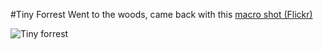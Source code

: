 #Tiny Forrest
Went to the woods, came back with this [macro shot (Flickr)](https://www.flickr.com/photos/tobiashenn/14907220358/)

![](https://farm6.staticflickr.com/5578/14907220358_66d0a971fb_b.jpg "Tiny forrest")